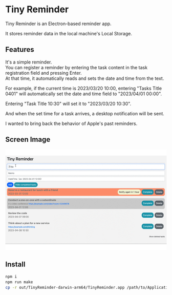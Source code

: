 # Tiny Reminder

Tiny Reminder is an Electron-based reminder app.

It stores reminder data in the local machine's Local Storage.

## Features
It's a simple reminder.  
You can register a reminder by entering the task content in the task registration field and pressing Enter.  
At that time, it automatically reads and sets the date and time from the text.

For example, if the current time is 2023/03/20 10:00, entering "Tasks Title 0401" will automatically set the date and time field to "2023/04/01 00:00".

Entering "Task Title 10:30" will set it to "2023/03/20 10:30".

And when the set time for a task arrives, a desktop notification will be sent.

I wanted to bring back the behavior of Apple's past reminders.

## Screen Image

<div align="center">
  <img src="static/tiny-reminder-movie.gif">
</div>


## Install

```bash
npm i
npm run make
cp -r out/TinyReminder-darwin-arm64/TinyReminder.app /path/to/Applications
```

